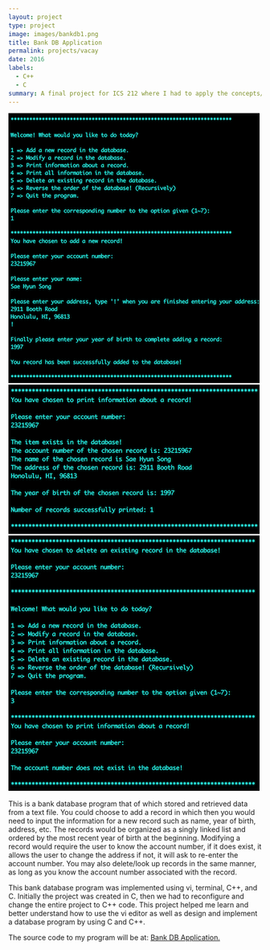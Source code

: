 ```yaml
---
layout: project
type: project
image: images/bankdb1.png
title: Bank DB Application
permalink: projects/vacay
date: 2016
labels:
  - C++
  - C
summary: A final project for ICS 212 where I had to apply the concepts/languages I learned throughout the semester in order to create a bank database program that of which the user can choose to add, modify, delete, and look up records stored in a database.
---
```

<div class="ui small rounded images">
  <img class="ui image" src="../images/bankdb2.png">
  <img class="ui image" src="../images/bankdb3.png">
  <img class="ui image" src="../images/bankdb4.png">
</div>

This is a bank database program that of which stored and retrieved data from a text file. You could choose to add a record in which then you would need to input the information for a new record such as name, year of birth, address, etc. The records would be organized as a singly linked list and ordered by the most recent year of birth at the beginning. Modifying a record would require the user to know the account number, if it does exist, it allows the user to change the address if not, it will ask to re-enter the account number. You may also delete/look up records in the same manner, as long as you know the account number associated with the record. 

This bank database program was implemented using vi, terminal, C++, and C. Initially the project was created in C, then we had to reconfigure and change the entire project to C++ code. This project helped me learn and better understand how to use the vi editor as well as design and implement a database program by using C and C++.
 
The source code to my program will be at: <a href="https://github.com/saehyuns/Projects/tree/master/Mock%20Bank"><i class="large github icon"></i>Bank DB Application.</a>
